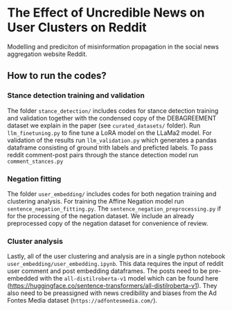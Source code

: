# The Effect of Uncredible News on User Clusters on Reddit
Modelling and prediciton of misinformation propagation in the social news aggregation website Reddit.

## How to run the codes?

### Stance detection training and validation
The folder `stance_detection/` includes codes for stance detection training and validation together with the condensed copy of the DEBAGREEMENT dataset we explain in the paper (see `curated_datasets/` folder). Run `llm_finetuning.py` to fine tune a LoRA model on the LLaMa2 model. For validation of the results run `llm_validation.py` which generates a pandas dataframe consisting of ground trith labels and preficted labels. To pass reddit comment-post pairs through the stance detection model run `comment_stances.py`


### Negation fitting
The folder `user_embedding/` includes codes for both negation training and clustering analysis. For training the Affine Negation model run `sentence_negation_fitting.py`. The `sentence_negation_preprocessing.py` if for the processing of the negation dataset. We include an already preprocessed copy of the negation dataset for convenience of review.


### Cluster analysis
Lastly, all of the user clustering and analysis are in a single python notebook `user_embedding/user_embedding.ipynb`. This data requires the input of reddit user comment and post embedding dataframes. The posts need to be pre-embedded with the `all-distilroberta-v1` model which can be found here (https://huggingface.co/sentence-transformers/all-distilroberta-v1). They also need to be preassigned with news credibility and biases from the Ad Fontes Media dataset (`https://adfontesmedia.com/`).


